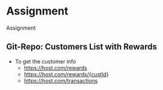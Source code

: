 # Assignment
Assignment
## Git-Repo: Customers List with Rewards
* To get the customer info
  * https://host.com/rewards
  * https://host.com/rewards/{custId}
  * https://host.com/transactions
